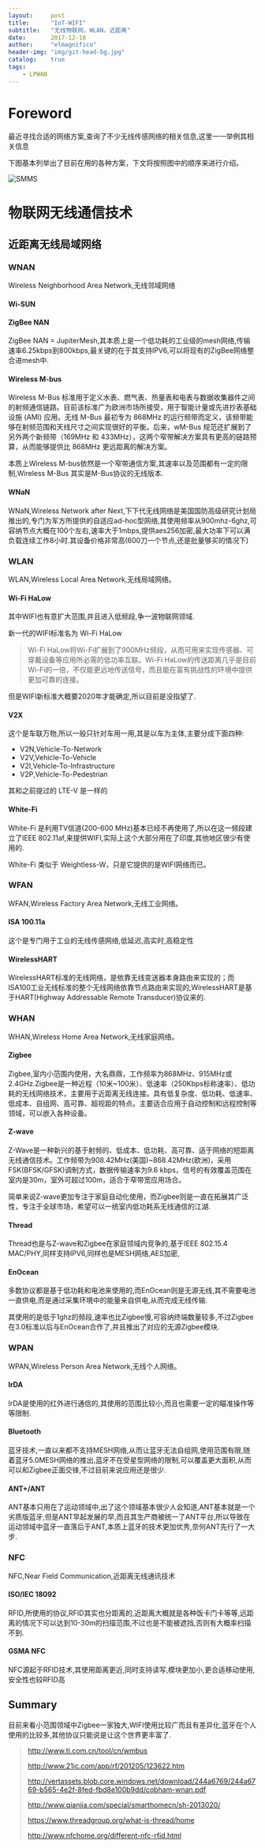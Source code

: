 ```yaml
---
layout:     post
title:      "IoT-WIFI"
subtitle:   "无线物联网，WLAN，近距离"
date:       2017-12-18
author:     "elmagnifico"
header-img: "img/git-head-bg.jpg"
catalog:    true
tags:
    - LPWAN
---
```


# Foreword

最近寻找合适的网络方案,查询了不少无线传感网络的相关信息,这里一一举例其相关信息

下图基本列举出了目前在用的各种方案，下文将按照图中的顺序来进行介绍。

![SMMS](https://i.loli.net/2018/11/30/5c00a78687365.png)

# 物联网无线通信技术

## 近距离无线局域网络

### WNAN

Wireless Neighborhood Area Network,无线邻域网络

#### Wi-SUN

#### ZigBee NAN

ZigBee NAN = JupiterMesh,其本质上是一个低功耗的工业级的mesh网络,传输速率6.25kbps到800kbps,最关键的在于其支持IPV6,可以将现有的ZigBee网络整合进mesh中.

#### Wireless M-bus

Wireless M-Bus 标准用于定义水表、燃气表、热量表和电表与数据收集器件之间的射频通信链路。目前该标准广为欧洲市场所接受，用于智能计量或先进抄表基础设施 (AMI) 应用。无线 M-Bus 最初专为 868MHz 的运行频带而定义，该频带能够在射频范围和天线尺寸之间实现很好的平衡。后来，wM-Bus 规范还扩展到了另外两个新频带（169MHz 和 433MHz），这两个窄带解决方案具有更高的链路预算，从而能够提供比 868MHz 更远距离的解决方案。

本质上Wireless M-bus依然是一个窄带通信方案,其速率以及范围都有一定的限制,Wireless M-Bus 其实是M-Bus协议的无线版本.

#### WNaN

WNaN,Wireless Network after Next,下下代无线网络是美国国防高级研究计划局推出的,专门为军方所提供的自适应ad-hoc型网络,其使用频率从900mhz-6ghz,可容纳节点大概在100个左右,速率大于1mbps,提供aes256加密,最大功率下可以满负载连续工作8小时.其设备价格非常高(600刀一个节点,还是批量够买的情况下)

### WLAN

WLAN,Wireless Local Area Network,无线局域网络。

#### Wi-Fi HaLow

其中WIFI也有意扩大范围,并且进入低频段,争一波物联网领域.

新一代的WIFI标准名为 Wi-Fi HaLow

> Wi-Fi HaLow将Wi-Fi扩展到了900MHz频段，从而可用来实现传感器、可穿戴设备等应用所必需的低功率互联。Wi-Fi HaLow的传送距离几乎是目前Wi-Fi的一倍，不仅能更远地传送信号，而且能在富有挑战性的环境中提供更加可靠的连接。

但是WIFI新标准大概要2020年才能确定,所以目前是没指望了.

#### V2X

这个是车联万物,所以一般只针对车用一用,其是以车为主体,主要分成下面四种:

- V2N,Vehicle-To-Network
- V2V,Vehicle-To-Vehicle
- V2I,Vehicle-To-Infrastructure
- V2P,Vehicle-To-Pedestrian

其和之前提过的 LTE-V 是一样的

#### White-Fi

White-Fi 是利用TV信道(200-600 MHz)基本已经不再使用了,所以在这一频段建立了IEEE 802.11af,来提供WIFI,实际上这个大部分用在了印度,其他地区很少有使用的.

White-Fi 类似于 Weightless-W，只是它提供的是WIFI网络而已。

### WFAN

WFAN,Wireless Factory Area Network,无线工业网络。

#### ISA 100.11a

这个是专门用于工业的无线传感网络,低延迟,高实时,高稳定性

#### WirelessHART

WirelessHART标准的无线网络，是依靠无线变送器本身路由来实现的；而ISA100工业无线标准的整个无线网络依靠节点路由来实现的,WirelessHART是基于HART(Highway Addressable Remote Transducer)协议来的.

### WHAN

WHAN,Wireless Home Area Network,无线家庭网络。

#### Zigbee

Zigbee,室内小范围内使用，大名鼎鼎，工作频率为868MHz、915MHz或2.4GHz.Zigbee是一种近程（10米~100米）、低速率（250Kbps标称速率）、低功耗的无线网络技术，主要用于近距离无线连接。具有低复杂度、低功耗、低速率、低成本、自组网、高可靠、超视距的特点。主要适合应用于自动控制和远程控制等领域，可以嵌入各种设备。

#### Z-wave

Z-Wave是一种新兴的基于射频的、低成本、低功耗、高可靠、适于网络的短距离无线通信技术。工作频带为908.42MHz(美国)~868.42MHz(欧洲)，采用FSK(BFSK/GFSK)调制方式，数据传输速率为9.6 kbps，信号的有效覆盖范围在室内是30m，室外可超过100m，适合于窄带宽应用场合。

简单来说Z-wave更加专注于家庭自动化使用，而Zigbee则是一直在拓展其广泛性，专注于全球市场，希望可以一统室内低功耗系无线通信的江湖.

#### Thread

Thread也是与Z-wave和Zigbee在家庭领域内竞争的,基于IEEE 802.15.4 MAC/PHY,同样支持IPV6,同样也是MESH网络,AES加密,

#### EnOcean

多数协议都是基于低功耗和电池来使用的,而EnOcean则是无源无线,其不需要电池一直供电,而是通过采集环境中的能量来自供电,从而完成无线传输.

其使用的是低于1ghz的频段,速率也比Zigbee慢,可容纳终端数量较多,不过Zigbee在3.0标准以后与EnOcean合作了,并且推出了对应的无源Zigbee模块.

### WPAN

WPAN,Wireless Person Area Network,无线个人网络。

#### IrDA

IrDA是使用的红外进行通信的,其使用的范围比较小,而且也需要一定的瞄准操作等等限制.

#### Bluetooth

蓝牙技术,一直以来都不支持MESH网络,从而让蓝牙无法自组网,使用范围有限,随着蓝牙5.0MESH网络的推出,蓝牙不在受星型网络的限制,可以覆盖更大面积,从而可以和Zigbee正面交锋,不过目前来说应用还是很少.

#### ANT+/ANT

ANT基本只用在了运动领域中,出了这个领域基本很少人会知道,ANT基本就是一个劣质版蓝牙,但是ANT早起发展的早,而且其生产商被统一了ANT平台,所以导致在运动领域中蓝牙一直落后于ANT,本质上蓝牙的技术更加优秀,奈何ANT先行了一大步.

### NFC

NFC,Near Field Communication,近距离无线通讯技术

#### ISO/IEC 18092

RFID,所使用的协议,RFID其实也分距离的,近距离大概就是各种饭卡门卡等等,远距离的情况下可以达到10-30m的扫描范围,不过也是不能被遮挡,否则有大概率扫描不到.

#### GSMA NFC

NFC源起于RFID技术,其使用距离更近,同时支持读写,模块更加小,更合适移动使用,安全性也较RFID高

## Summary

目前来看小范围领域中Zigbee一家独大,WIFI使用比较广而且有差异化,蓝牙在个人使用的比较多,其他协议只能说是让这个世界更丰富了.

> http://www.ti.com.cn/tool/cn/wmbus
>
> http://www.21ic.com/app/rf/201205/123622.htm
>
> http://vertassets.blob.core.windows.net/download/244a6769/244a6769-b565-4e2f-8fed-fbd8e100b9dd/cobham-wnan.pdf
>
> http://www.qianjia.com/special/smarthomecn/sh-2013020/
>
> https://www.threadgroup.org/what-is-thread/home
>
> http://www.nfchome.org/different-nfc-rfid.html
>
